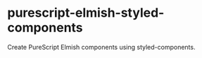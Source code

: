 # purescript-elmish-styled-components

Create PureScript Elmish components using styled-components.
